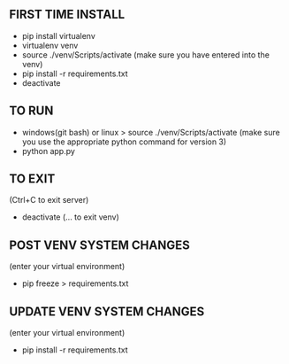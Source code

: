## FIRST TIME INSTALL ##
- pip install virtualenv
- virtualenv venv
- source ./venv/Scripts/activate
(make sure you have entered into the venv)
- pip install -r requirements.txt
- deactivate
​
## TO RUN ##
- windows(git bash) or linux > source ./venv/Scripts/activate
(make sure you use the appropriate python command for version 3)
- python app.py
​
## TO EXIT ##
(Ctrl+C to exit server)
- deactivate
(... to exit venv)
​
## POST VENV SYSTEM CHANGES ##
(enter your virtual environment)
- pip freeze > requirements.txt
​
## UPDATE VENV SYSTEM CHANGES ##
(enter your virtual environment)
- pip install -r requirements.txt